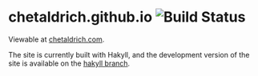 # chetaldrich.github.io ![Build Status](https://circleci.com/gh/chetaldrich/chetaldrich.github.io/tree/hakyll.svg?style=shield&circle-token=e0bf2418f1d55a929775a436630941f56f019f20)

Viewable at [chetaldrich.com](https://chetaldrich.com).

The site is currently built with Hakyll, and the development version of the site
is available on the [hakyll branch](https://github.com/chetaldrich/chetaldrich.github.io/tree/hakyll).
